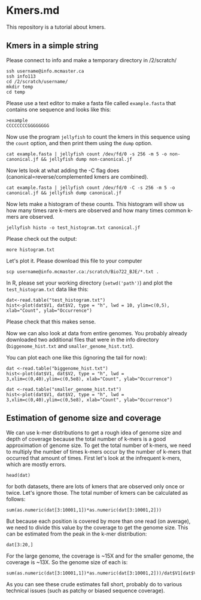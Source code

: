 # Kmers.md

This repository is a tutorial about kmers.

## Kmers in a simple string

Please connect to info and make a temporary directory in /2/scratch/
```
ssh username@info.mcmaster.ca
ssh info113
cd /2/scratch/username/
mkdir temp
cd temp
```

Please use a text editor to make a fasta file called `example.fasta` that contains one sequence and looks like this:
```
>example
CCCCCCCCGGGGGGGG
```

Now use the program `jellyfish` to count the kmers in this sequence using the `count` option, and then print them using the `dump` option.

```
cat example.fasta | jellyfish count /dev/fd/0 -s 256 -m 5 -o non-canonical.jf && jellyfish dump non-canonical.jf 
```

Now lets look at what adding the -C flag does (canonical=reverse/complemented kmers are combined).
```
cat example.fasta | jellyfish count /dev/fd/0 -C -s 256 -m 5 -o canonical.jf && jellyfish dump canonical.jf 
```

Now lets make a histogram of these counts.  This histogram will show us how many times rare k-mers are observed and how many times common k-mers are observed.

```
jellyfish histo -o test_histogram.txt canonical.jf 
```

Please check out the output:
```
more histogram.txt
```

Let's plot it. Please download this file to your computer
```
scp username@info.mcmaster.ca:/scratch/Bio722_BJE/*.txt .
```

In R, please set your working directory (`setwd('path')`) and plot the `test_histogram.txt` data like this:
```
dat<-read.table("test_histogram.txt")
hist<-plot(dat$V1, dat$V2, type = "h", lwd = 10, ylim=c(0,5), xlab="Count", ylab="Occurrence") 
```
Please check that this makes sense.

Now we can also look at data from entire genomes.  You probably already downloaded two additional files that were in the info directory (`biggenome_hist.txt` and `smaller_genome_hist.txt`).

You can plot each one like this (ignoring the tail for now):
```
dat <-read.table("biggenome_hist.txt")
hist<-plot(dat$V1, dat$V2, type = "h", lwd = 3,xlim=c(0,40),ylim=c(0,5e8), xlab="Count", ylab="Occurrence") 
```
```
dat <-read.table("smaller_genome_hist.txt")
hist<-plot(dat$V1, dat$V2, type = "h", lwd = 3,xlim=c(0,40),ylim=c(0,5e8), xlab="Count", ylab="Occurrence") 
```

## Estimation of genome size and coverage

We can use k-mer distributions to get a rough idea of genome size and depth of coverage because the total number of k-mers is a good approximation of genome size.  To get the total number of k-mers, we need to multiply the number of times k-mers occur by the number of k-mers that occurred that amount of times. First let's look at the infrequent k-mers, which are mostly errors. 
```
head(dat)
```
for both datasets, there are lots of kmers that are observed only once or twice. Let's ignore those. The total number of kmers can be calculated as follows:
```
sum(as.numeric(dat[3:10001,1])*as.numeric(dat[3:10001,2]))
```
But because each position is covered by more than one read (on average), we need to divide this value by the coverage to get the genome size.  This can be estimated from the peak in the k-mer distribution:
```
dat[3:20,]
```
For the large genome, the coverage is ~15X and for the smaller genome, the coverage is ~13X.  So the genome size of each is:
```
sum(as.numeric(dat[3:10001,1])*as.numeric(dat[3:10001,2]))/dat$V1[dat$V2==max(dat[3:20,])]
```
As you can see these crude estimates fall short, probably do to various technical issues (such as patchy or biased sequence coverage).


